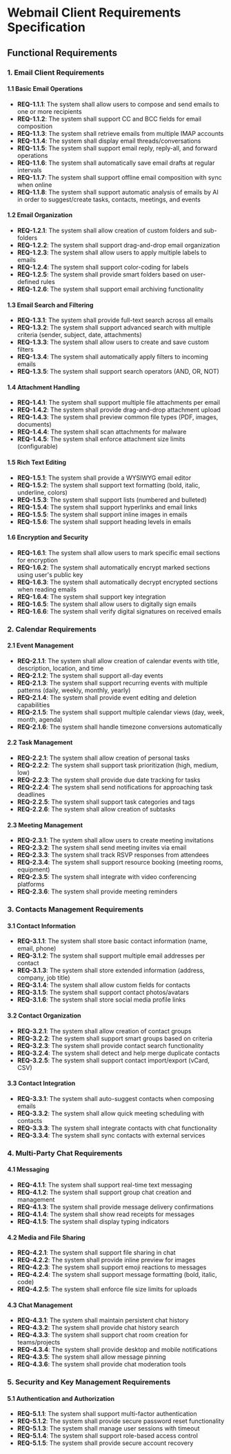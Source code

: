 # Webmail Client Requirements Specification

## Functional Requirements

### 1. Email Client Requirements

#### 1.1 Basic Email Operations
- **REQ-1.1.1**: The system shall allow users to compose and send emails to one or more recipients
- **REQ-1.1.2**: The system shall support CC and BCC fields for email composition
- **REQ-1.1.3**: The system shall retrieve emails from multiple IMAP accounts
- **REQ-1.1.4**: The system shall display email threads/conversations
- **REQ-1.1.5**: The system shall support email reply, reply-all, and forward operations
- **REQ-1.1.6**: The system shall automatically save email drafts at regular intervals
- **REQ-1.1.7**: The system shall support offline email composition with sync when online
- **REQ-1.1.8**: The system shall support automatic analysis of emails by AI in order to suggest/create tasks, contacts, meetings, and events

#### 1.2 Email Organization
- **REQ-1.2.1**: The system shall allow creation of custom folders and sub-folders
- **REQ-1.2.2**: The system shall support drag-and-drop email organization
- **REQ-1.2.3**: The system shall allow users to apply multiple labels to emails
- **REQ-1.2.4**: The system shall support color-coding for labels
- **REQ-1.2.5**: The system shall provide smart folders based on user-defined rules
- **REQ-1.2.6**: The system shall support email archiving functionality

#### 1.3 Email Search and Filtering
- **REQ-1.3.1**: The system shall provide full-text search across all emails
- **REQ-1.3.2**: The system shall support advanced search with multiple criteria (sender, subject, date, attachments)
- **REQ-1.3.3**: The system shall allow users to create and save custom filters
- **REQ-1.3.4**: The system shall automatically apply filters to incoming emails
- **REQ-1.3.5**: The system shall support search operators (AND, OR, NOT)

#### 1.4 Attachment Handling
- **REQ-1.4.1**: The system shall support multiple file attachments per email
- **REQ-1.4.2**: The system shall provide drag-and-drop attachment upload
- **REQ-1.4.3**: The system shall preview common file types (PDF, images, documents)
- **REQ-1.4.4**: The system shall scan attachments for malware
- **REQ-1.4.5**: The system shall enforce attachment size limits (configurable)

#### 1.5 Rich Text Editing
- **REQ-1.5.1**: The system shall provide a WYSIWYG email editor
- **REQ-1.5.2**: The system shall support text formatting (bold, italic, underline, colors)
- **REQ-1.5.3**: The system shall support lists (numbered and bulleted)
- **REQ-1.5.4**: The system shall support hyperlinks and email links
- **REQ-1.5.5**: The system shall support inline images in emails
- **REQ-1.5.6**: The system shall support heading levels in emails

#### 1.6 Encryption and Security
- **REQ-1.6.1**: The system shall allow users to mark specific email sections for encryption
- **REQ-1.6.2**: The system shall automatically encrypt marked sections using user's public key
- **REQ-1.6.3**: The system shall automatically decrypt encrypted sections when reading emails
- **REQ-1.6.4**: The system shall support key integration
- **REQ-1.6.5**: The system shall allow users to digitally sign emails
- **REQ-1.6.6**: The system shall verify digital signatures on received emails

### 2. Calendar Requirements

#### 2.1 Event Management
- **REQ-2.1.1**: The system shall allow creation of calendar events with title, description, location, and time
- **REQ-2.1.2**: The system shall support all-day events
- **REQ-2.1.3**: The system shall support recurring events with multiple patterns (daily, weekly, monthly, yearly)
- **REQ-2.1.4**: The system shall provide event editing and deletion capabilities
- **REQ-2.1.5**: The system shall support multiple calendar views (day, week, month, agenda)
- **REQ-2.1.6**: The system shall handle timezone conversions automatically

#### 2.2 Task Management
- **REQ-2.2.1**: The system shall allow creation of personal tasks
- **REQ-2.2.2**: The system shall support task prioritization (high, medium, low)
- **REQ-2.2.3**: The system shall provide due date tracking for tasks
- **REQ-2.2.4**: The system shall send notifications for approaching task deadlines
- **REQ-2.2.5**: The system shall support task categories and tags
- **REQ-2.2.6**: The system shall allow creation of subtasks

#### 2.3 Meeting Management
- **REQ-2.3.1**: The system shall allow users to create meeting invitations
- **REQ-2.3.2**: The system shall send meeting invites via email
- **REQ-2.3.3**: The system shall track RSVP responses from attendees
- **REQ-2.3.4**: The system shall support resource booking (meeting rooms, equipment)
- **REQ-2.3.5**: The system shall integrate with video conferencing platforms
- **REQ-2.3.6**: The system shall provide meeting reminders

### 3. Contacts Management Requirements

#### 3.1 Contact Information
- **REQ-3.1.1**: The system shall store basic contact information (name, email, phone)
- **REQ-3.1.2**: The system shall support multiple email addresses per contact
- **REQ-3.1.3**: The system shall store extended information (address, company, job title)
- **REQ-3.1.4**: The system shall allow custom fields for contacts
- **REQ-3.1.5**: The system shall support contact photos/avatars
- **REQ-3.1.6**: The system shall store social media profile links

#### 3.2 Contact Organization
- **REQ-3.2.1**: The system shall allow creation of contact groups
- **REQ-3.2.2**: The system shall support smart groups based on criteria
- **REQ-3.2.3**: The system shall provide contact search functionality
- **REQ-3.2.4**: The system shall detect and help merge duplicate contacts
- **REQ-3.2.5**: The system shall support contact import/export (vCard, CSV)

#### 3.3 Contact Integration
- **REQ-3.3.1**: The system shall auto-suggest contacts when composing emails
- **REQ-3.3.2**: The system shall allow quick meeting scheduling with contacts
- **REQ-3.3.3**: The system shall integrate contacts with chat functionality
- **REQ-3.3.4**: The system shall sync contacts with external services

### 4. Multi-Party Chat Requirements

#### 4.1 Messaging
- **REQ-4.1.1**: The system shall support real-time text messaging
- **REQ-4.1.2**: The system shall support group chat creation and management
- **REQ-4.1.3**: The system shall provide message delivery confirmations
- **REQ-4.1.4**: The system shall show read receipts for messages
- **REQ-4.1.5**: The system shall display typing indicators

#### 4.2 Media and File Sharing
- **REQ-4.2.1**: The system shall support file sharing in chat
- **REQ-4.2.2**: The system shall provide inline preview for images
- **REQ-4.2.3**: The system shall support emoji reactions to messages
- **REQ-4.2.4**: The system shall support message formatting (bold, italic, code)
- **REQ-4.2.5**: The system shall enforce file size limits for uploads

#### 4.3 Chat Management
- **REQ-4.3.1**: The system shall maintain persistent chat history
- **REQ-4.3.2**: The system shall provide chat history search
- **REQ-4.3.3**: The system shall support chat room creation for teams/projects
- **REQ-4.3.4**: The system shall provide desktop and mobile notifications
- **REQ-4.3.5**: The system shall allow message pinning
- **REQ-4.3.6**: The system shall provide chat moderation tools

### 5. Security and Key Management Requirements

#### 5.1 Authentication and Authorization
- **REQ-5.1.1**: The system shall support multi-factor authentication
- **REQ-5.1.2**: The system shall provide secure password reset functionality
- **REQ-5.1.3**: The system shall manage user sessions with timeout
- **REQ-5.1.4**: The system shall support role-based access control
- **REQ-5.1.5**: The system shall provide secure account recovery

####
